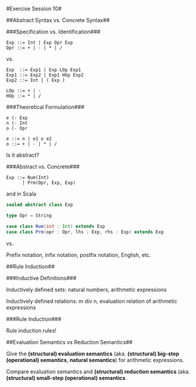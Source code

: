 #Exercise Session 10#

##Abstract Syntax vs. Concrete Syntax##

###Specification vs. Identification###

```
Exp ::= Int | Exp Opr Exp
Opr ::= + | - | * | /
```

vs.

```
Exp  ::= Exp1 | Exp LOp Exp1
Exp1 ::= Exp2 | Exp1 HOp Exp2
Exp2 ::= Int | ( Exp )

LOp ::= + | -
HOp ::= * | /
```

###Theoretical Formulation###

```
e (- Exp
n (- Int
o (- Opr

e ::= n | e1 o e2
o ::= + | - | * | /
```

Is it abstract?

###Abstract vs. Concrete###

```
Exp ::= Num(Int)
      | Prm(Opr, Exp, Exp)
```

and in Scala

```scala
sealed abstract class Exp

type Opr = String

case class Num(int : Int) extends Exp
case class Prm(opr : Opr, lhs : Exp, rhs : Exp) extends Exp
```

vs.

Prefix notation, infix notation, postfix notation, English, etc.

##Rule Induction##

###Inductive Definitions###

Inductively defined sets: natural numbers, arithmetic expressions

Inductively defined relations: m div n, evaluation relation of arithmetic
expressions

###Rule Induction###

Rule induction rules!

##Evaluation Semantics vs Reduction Semantics##

Give the **(structural) evaluation semantics** (aka. **(structural) big-step
(operational) semantics**, **natural semantics**) for arithmetic expressions.

Compare evaluation semantics and **(structural) reduction semantics** (aka.
**(structural) small-step (operational) semantics**.

